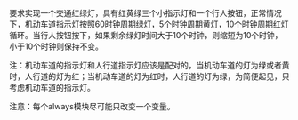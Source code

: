 要求实现一个交通红绿灯，具有红黄绿三个小指示灯和一个行人按钮，正常情况下，机动车道指示灯按照60时钟周期绿灯，5个时钟周期黄灯，10个时钟周期红灯循环。当行人按钮按下，如果剩余绿灯时间大于10个时钟，则缩短为10个时钟，小于10个时钟则保持不变。


注：机动车道的指示灯和人行道指示灯应该是配对的，当机动车道的灯为绿或者黄时，人行道的灯为红；当机动车道的灯为红时，人行道的灯为绿，为简便起见，只考虑机动车道的指示灯。


注意：每个always模块尽可能只改变一个变量。
